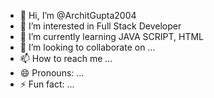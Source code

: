 - 👋 Hi, I’m @ArchitGupta2004
- 👀 I’m interested in Full Stack Developer 
- 🌱 I’m currently learning JAVA SCRIPT, HTML
- 💞️ I’m looking to collaborate on ...
- 📫 How to reach me ...
- 😄 Pronouns: ...
- ⚡ Fun fact: ...

<!---
ArchitGupta2004/ArchitGupta2004 is a ✨ special ✨ repository because its `README.md` (this file) appears on your GitHub profile.
You can click the Preview link to take a look at your changes.
--->
